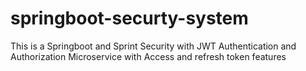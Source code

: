 # springboot-securty-system
This is a Springboot and Sprint Security with JWT Authentication and Authorization Microservice with Access and refresh token features

